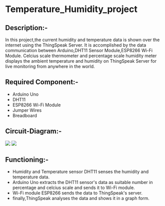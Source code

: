 # Temperature_Humidity_project

## Description:-
In this project,the current humidity and temperature data is shown over the internet using the ThingSpeak Server.
It is accomplished by the data communication between Arduino,DHT11 Sensor Module,ESP8266 Wi-Fi Module.
Celcius scale thermometer and percentage scale humidity meter displays the ambient temperature and humidity
on ThingSpeak Server for live monitoring from anywhere in the world.

## Required Component:-
* Arduino Uno
* DHT11
* ESP8266 Wi-Fi Module
* Jumper Wires
* Breadboard

## Circuit-Diagram:-

<img src="https://lh3.googleusercontent.com/Gf6gDP9fea6isB4Ck6l-gIf0AqQ7QmVQ-afXxsRknJ2hjWtZfYtm7TFuOafjMphxXfqP3xc=s113">
<img src="https://web.whatsapp.com/fbd156c1-9284-4b3e-8d28-4c9347edd2ee">






## Functioning:-
* Humidity and Temperature sensor DHT11 senses the humidity and temperature data.
* Arduino Uno extracts the DHT11 sensor's data as suitable number in percentage and celcius scale
and sends it to Wi-Fi module.
* Wi-Fi module ESP8266 sends the data to ThingSpeak's server.
* finally,ThingSpeak analyses the data and shows it in a graph form.







